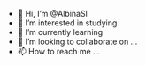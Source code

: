 - 👋 Hi, I’m @AlbinaSl
- 👀 I’m interested in studying
- 🌱 I’m currently learning 
- 💞️ I’m looking to collaborate on ...
- 📫 How to reach me ...

<!---
AlbinaSl/AlbinaSl is a ✨ special ✨ repository because its `README.md` (this file) appears on your GitHub profile.
You can click the Preview link to take a look at your changes.
--->
